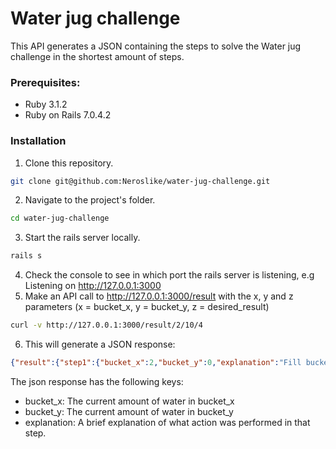 # Water jug challenge

This API generates a JSON containing the steps to solve the Water jug challenge in the shortest amount of steps.

### Prerequisites:
* Ruby 3.1.2
* Ruby on Rails 7.0.4.2

### Installation
1. Clone this repository.
  ```sh
  git clone git@github.com:Neroslike/water-jug-challenge.git
  ```
2. Navigate to the project's folder.
  ```sh
  cd water-jug-challenge
  ```
3. Start the rails server locally.
  ```sh
  rails s
  ```
4. Check the console to see in which port the rails server is listening, e.g  Listening on http://127.0.0.1:3000
5. Make an API call to http://127.0.0.1:3000/result with the x, y and z parameters (x = bucket_x, y = bucket_y, z = desired_result)
  ```sh
  curl -v http://127.0.0.1:3000/result/2/10/4
  ```
6. This will generate a JSON response:
```json
{"result":{"step1":{"bucket_x":2,"bucket_y":0,"explanation":"Fill bucket x"},"step2":{"bucket_x":0,"bucket_y":2,"explanation":"Transfer from bucket x to bucket y"},"step3":{"bucket_x":2,"bucket_y":2,"explanation":"Fill bucket x"},"step4":{"bucket_x":0,"bucket_y":4,"explanation":"Transfer from bucket x to bucket y"}}}
```

The json response has the following keys:
* bucket_x: The current amount of water in bucket_x
* bucket_y: The current amount of water in bucket_y
* explanation: A brief explanation of what action was performed in that step.

